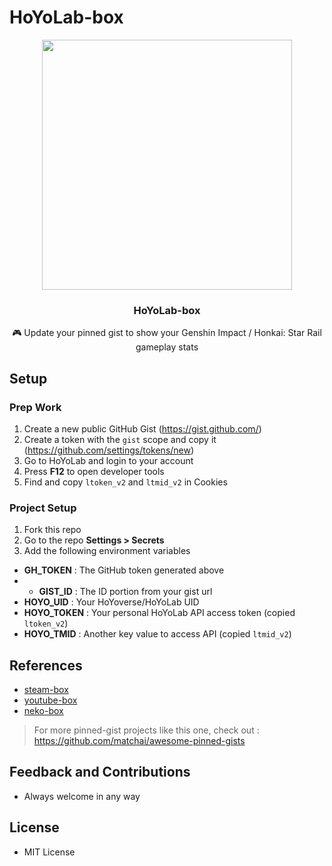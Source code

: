 # HoYoLab-box

<div align = center>
  <img src = 'https://github.com/yangchang-n/HoYoLab-box/assets/104478650/7610fb51-fa68-4822-8bb0-d8dee0845f4f' width = '400'>
  <h3 align = 'center'>HoYoLab-box</h3>
  <p align = 'center'>🎮 Update your pinned gist to show your Genshin Impact / Honkai: Star Rail gameplay stats</p>
</div>


## Setup

### Prep Work
1. Create a new public GitHub Gist (https://gist.github.com/)
2. Create a token with the `gist` scope and copy it (https://github.com/settings/tokens/new)
3. Go to HoYoLab and login to your account
4. Press **F12** to open developer tools
5. Find and copy `ltoken_v2` and `ltmid_v2` in Cookies

### Project Setup
1. Fork this repo
2. Go to the repo **Settings > Secrets**
3. Add the following environment variables
- **GH_TOKEN** : The GitHub token generated above
- - **GIST_ID** : The ID portion from your gist url
- **HOYO_UID** : Your HoYoverse/HoYoLab UID
- **HOYO_TOKEN** : Your personal HoYoLab API access token (copied `ltoken_v2`)
- **HOYO_TMID** : Another key value to access API (copied `ltmid_v2`)


## References
- [steam-box](https://github.com/YouEclipse/steam-box)
- [youtube-box](https://github.com/SinaKhalili/youtube-box)
- [neko-box](https://github.com/RangerDigital/neko-box)
> For more pinned-gist projects like this one, check out : https://github.com/matchai/awesome-pinned-gists


## Feedback and Contributions
- Always welcome in any way


## License
- MIT License
